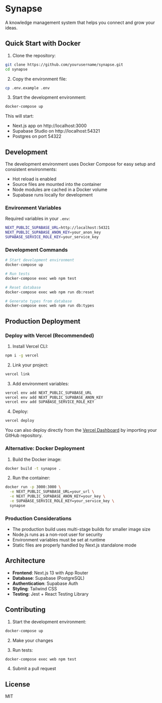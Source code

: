 # Synapse

A knowledge management system that helps you connect and grow your ideas.

## Quick Start with Docker

1. Clone the repository:

```bash
git clone https://github.com/yourusername/synapse.git
cd synapse
```

2. Copy the environment file:

```bash
cp .env.example .env
```

3. Start the development environment:

```bash
docker-compose up
```

This will start:

- Next.js app on http://localhost:3000
- Supabase Studio on http://localhost:54321
- Postgres on port 54322

## Development

The development environment uses Docker Compose for easy setup and consistent environments:

- Hot reload is enabled
- Source files are mounted into the container
- Node modules are cached in a Docker volume
- Supabase runs locally for development

### Environment Variables

Required variables in your `.env`:

```bash
NEXT_PUBLIC_SUPABASE_URL=http://localhost:54321
NEXT_PUBLIC_SUPABASE_ANON_KEY=your_anon_key
SUPABASE_SERVICE_ROLE_KEY=your_service_key
```

### Development Commands

```bash
# Start development environment
docker-compose up

# Run tests
docker-compose exec web npm test

# Reset database
docker-compose exec web npm run db:reset

# Generate types from database
docker-compose exec web npm run db:types
```

## Production Deployment

### Deploy with Vercel (Recommended)

1. Install Vercel CLI:

```bash
npm i -g vercel
```

2. Link your project:

```bash
vercel link
```

3. Add environment variables:

```bash
vercel env add NEXT_PUBLIC_SUPABASE_URL
vercel env add NEXT_PUBLIC_SUPABASE_ANON_KEY
vercel env add SUPABASE_SERVICE_ROLE_KEY
```

4. Deploy:

```bash
vercel deploy
```

You can also deploy directly from the [Vercel Dashboard](https://vercel.com/new) by importing your GitHub repository.

### Alternative: Docker Deployment

1. Build the Docker image:

```bash
docker build -t synapse .
```

2. Run the container:

```bash
docker run -p 3000:3000 \
  -e NEXT_PUBLIC_SUPABASE_URL=your_url \
  -e NEXT_PUBLIC_SUPABASE_ANON_KEY=your_key \
  -e SUPABASE_SERVICE_ROLE_KEY=your_service_key \
  synapse
```

### Production Considerations

- The production build uses multi-stage builds for smaller image size
- Node.js runs as a non-root user for security
- Environment variables must be set at runtime
- Static files are properly handled by Next.js standalone mode

## Architecture

- **Frontend**: Next.js 13 with App Router
- **Database**: Supabase (PostgreSQL)
- **Authentication**: Supabase Auth
- **Styling**: Tailwind CSS
- **Testing**: Jest + React Testing Library

## Contributing

1. Start the development environment:

```bash
docker-compose up
```

2. Make your changes

3. Run tests:

```bash
docker-compose exec web npm test
```

4. Submit a pull request

## License

MIT
